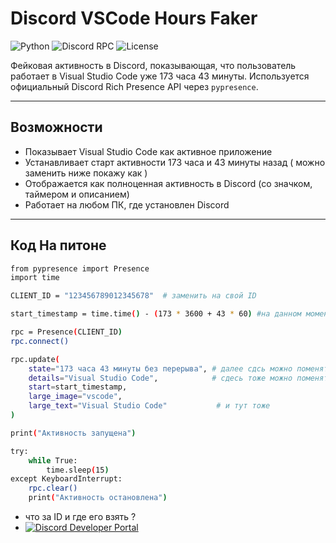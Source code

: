 # Discord VSCode Hours Faker

![Python](https://img.shields.io/badge/Made%20with-Python-blue.svg)
![Discord RPC](https://img.shields.io/badge/Discord-Rich%20Presence-5865F2?logo=discord)
![License](https://img.shields.io/badge/License-MIT-lightgrey)

Фейковая активность в Discord, показывающая, что пользователь работает в Visual Studio Code уже 173 часа 43 минуты. Используется официальный Discord Rich Presence API через `pypresence`.

---

## Возможности

- Показывает Visual Studio Code как активное приложение
- Устанавливает старт активности 173 часа и 43 минуты назад ( можно заменить ниже покажу как )
- Отображается как полноценная активность в Discord (со значком, таймером и описанием)
- Работает на любом ПК, где установлен Discord

---

## Код На питоне 

```bash
from pypresence import Presence
import time

CLIENT_ID = "123456789012345678"  # заменить на свой ID

start_timestamp = time.time() - (173 * 3600 + 43 * 60) #на данном моменте вы можете поменять цифры они отвечают за количество врпеменни в игре 

rpc = Presence(CLIENT_ID)
rpc.connect()

rpc.update(
    state="173 часа 43 минуты без перерыва", # далее сдсь можно поменять статус на что угодно 
    details="Visual Studio Code",            # сдесь тоже можно поменять 
    start=start_timestamp,            
    large_image="vscode",
    large_text="Visual Studio Code"           # и тут тоже 
)

print("Активность запущена")

try:
    while True:
        time.sleep(15)
except KeyboardInterrupt:
    rpc.clear()
    print("Активность остановлена")
```
- что за ID и где его взять ?
- [![Discord Developer Portal](https://img.shields.io/badge/Discord-Developer%20Portal-5865F2?logo=discord&logoColor=white)](https://discord.com/developers/applications)


